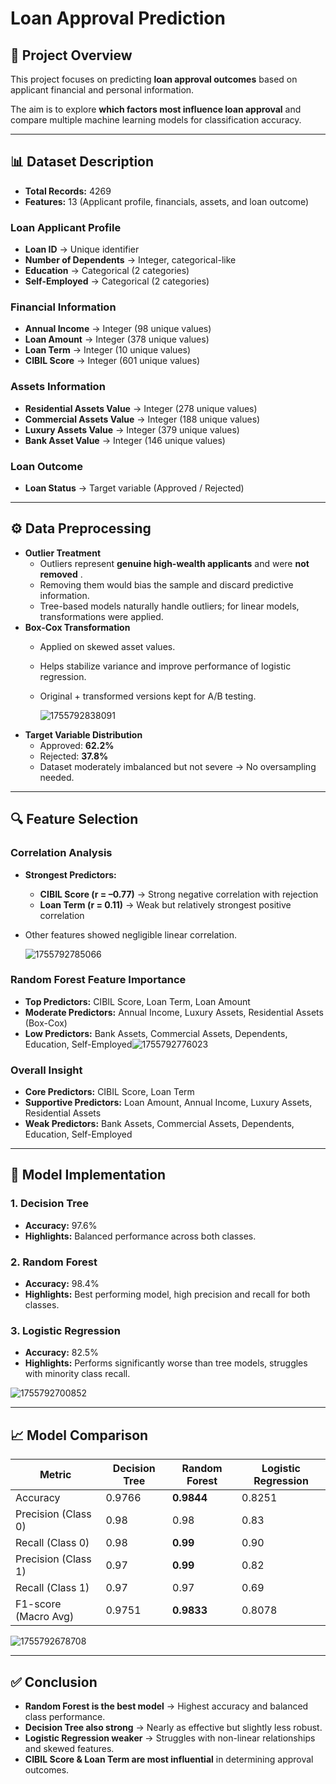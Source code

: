 # Loan Approval Prediction

## 📌 Project Overview

This project focuses on predicting **loan approval outcomes** based on applicant financial and personal information.

The aim is to explore **which factors most influence loan approval** and compare multiple machine learning models for classification accuracy.

---

## 📊 Dataset Description

* **Total Records:** 4269
* **Features:** 13 (Applicant profile, financials, assets, and loan outcome)

### **Loan Applicant Profile**

* **Loan ID** → Unique identifier
* **Number of Dependents** → Integer, categorical-like
* **Education** → Categorical (2 categories)
* **Self-Employed** → Categorical (2 categories)

### **Financial Information**

* **Annual Income** → Integer (98 unique values)
* **Loan Amount** → Integer (378 unique values)
* **Loan Term** → Integer (10 unique values)
* **CIBIL Score** → Integer (601 unique values)

### **Assets Information**

* **Residential Assets Value** → Integer (278 unique values)
* **Commercial Assets Value** → Integer (188 unique values)
* **Luxury Assets Value** → Integer (379 unique values)
* **Bank Asset Value** → Integer (146 unique values)

### **Loan Outcome**

* **Loan Status** → Target variable (Approved / Rejected)

---

## ⚙️ Data Preprocessing

* **Outlier Treatment**
  * Outliers represent **genuine high-wealth applicants** and were  **not removed** .
  * Removing them would bias the sample and discard predictive information.
  * Tree-based models naturally handle outliers; for linear models, transformations were applied.
* **Box-Cox Transformation**
  * Applied on skewed asset values.
  * Helps stabilize variance and improve performance of logistic regression.
  * Original + transformed versions kept for A/B testing.

    ![1755792838091](image/README/1755792838091.png)
* **Target Variable Distribution**
  * Approved: **62.2%**
  * Rejected: **37.8%**
  * Dataset moderately imbalanced but not severe → No oversampling needed.

---

## 🔍 Feature Selection

### **Correlation Analysis**

* **Strongest Predictors:**

  * **CIBIL Score (r = –0.77)** → Strong negative correlation with rejection
  * **Loan Term (r = 0.11)** → Weak but relatively strongest positive correlation
* Other features showed negligible linear correlation.

  ![1755792785066](image/README/1755792785066.png)

### **Random Forest Feature Importance**

* **Top Predictors:** CIBIL Score, Loan Term, Loan Amount
* **Moderate Predictors:** Annual Income, Luxury Assets, Residential Assets (Box-Cox)
* **Low Predictors:** Bank Assets, Commercial Assets, Dependents, Education, Self-Employed![1755792776023](image/README/1755792776023.png)

### **Overall Insight**

* **Core Predictors:** CIBIL Score, Loan Term
* **Supportive Predictors:** Loan Amount, Annual Income, Luxury Assets, Residential Assets
* **Weak Predictors:** Bank Assets, Commercial Assets, Dependents, Education, Self-Employed

---

## 🤖 Model Implementation

### 1. **Decision Tree**

* **Accuracy:** 97.6%
* **Highlights:** Balanced performance across both classes.

### 2. **Random Forest**

* **Accuracy:** 98.4%
* **Highlights:** Best performing model, high precision and recall for both classes.

### 3. **Logistic Regression**

* **Accuracy:** 82.5%
* **Highlights:** Performs significantly worse than tree models, struggles with minority class recall.

![1755792700852](image/README/1755792700852.png)

---

## 📈 Model Comparison

| Metric               | Decision Tree | Random Forest    | Logistic Regression |
| -------------------- | ------------- | ---------------- | ------------------- |
| Accuracy             | 0.9766        | **0.9844** | 0.8251              |
| Precision (Class 0)  | 0.98          | 0.98             | 0.83                |
| Recall (Class 0)     | 0.98          | **0.99**   | 0.90                |
| Precision (Class 1)  | 0.97          | **0.99**   | 0.82                |
| Recall (Class 1)     | 0.97          | 0.97             | 0.69                |
| F1-score (Macro Avg) | 0.9751        | **0.9833** | 0.8078              |

![1755792678708](image/README/1755792678708.png)

---

## ✅ Conclusion

* **Random Forest is the best model** → Highest accuracy and balanced class performance.
* **Decision Tree also strong** → Nearly as effective but slightly less robust.
* **Logistic Regression weaker** → Struggles with non-linear relationships and skewed features.
* **CIBIL Score & Loan Term are most influential** in determining approval outcomes.
